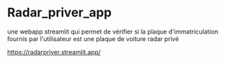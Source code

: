 # Radar_priver_app
une webapp streamlit qui permet de vérifier si la plaque d'immatriculation fournis par l'utilisateur est une plaque de voiture radar privé

https://radarpriver.streamlit.app/
